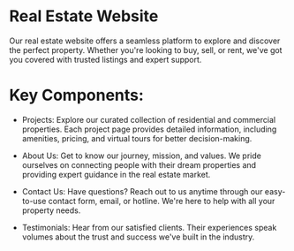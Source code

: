 # Real Estate Website
Our real estate website offers a seamless platform to explore and discover the perfect property. Whether you're looking to buy, sell, or rent, we've got you covered with trusted listings and expert support.

# Key Components:
- Projects:
Explore our curated collection of residential and commercial properties. Each project page provides detailed information, including amenities, pricing, and virtual tours for better decision-making.

- About Us:
Get to know our journey, mission, and values. We pride ourselves on connecting people with their dream properties and providing expert guidance in the real estate market.

- Contact Us:
Have questions? Reach out to us anytime through our easy-to-use contact form, email, or hotline. We're here to help with all your property needs.

- Testimonials:
Hear from our satisfied clients. Their experiences speak volumes about the trust and success we've built in the industry.
